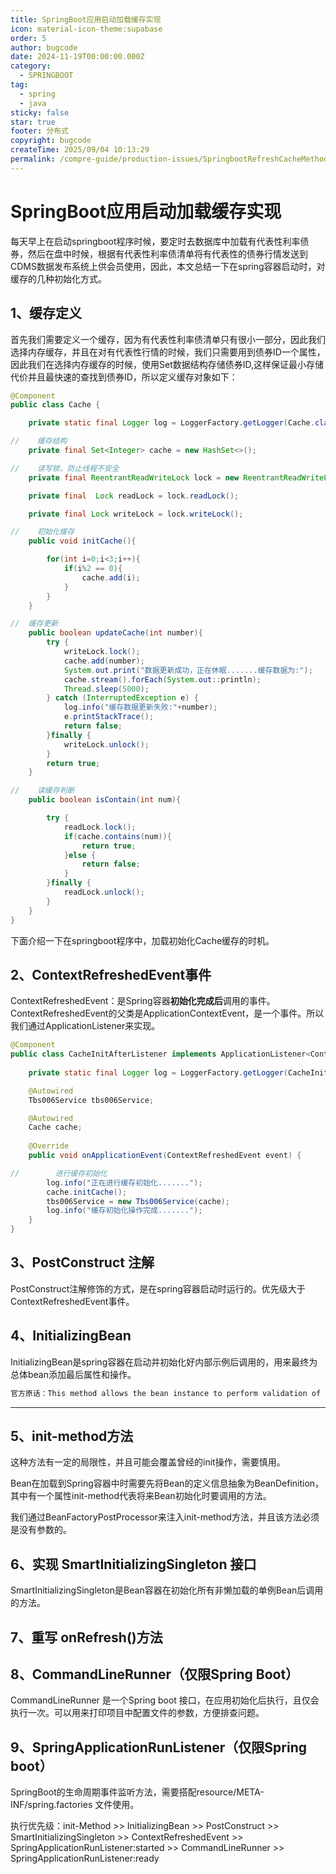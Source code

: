 ```yaml
---
title: SpringBoot应用启动加载缓存实现
icon: material-icon-theme:supabase
order: 5
author: bugcode
date: 2024-11-19T00:00:00.000Z
category:
  - SPRINGBOOT
tag:
  - spring
  - java
sticky: false
star: true
footer: 分布式
copyright: bugcode
createTime: 2025/09/04 10:13:29
permalink: /compre-guide/production-issues/SpringbootRefreshCacheMethod/
---
```



# SpringBoot应用启动加载缓存实现

每天早上在启动springboot程序时候，要定时去数据库中加载有代表性利率债券，然后在盘中时候，根据有代表性利率债清单将有代表性的债券行情发送到CDMS数据发布系统上供会员使用，因此，本文总结一下在spring容器启动时，对缓存的几种初始化方式。

## 1、缓存定义

首先我们需要定义一个缓存，因为有代表性利率债清单只有很小一部分，因此我们选择内存缓存，并且在对有代表性行情的时候，我们只需要用到债券ID一个属性，因此我们在选择内存缓存的时候，使用Set数据结构存储债券ID,这样保证最小存储代价并且最快速的查找到债券ID，所以定义缓存对象如下：

```java
@Component
public class Cache {

    private static final Logger log = LoggerFactory.getLogger(Cache.class);

//    缓存结构
    private final Set<Integer> cache = new HashSet<>();

//    读写锁，防止线程不安全
    private final ReentrantReadWriteLock lock = new ReentrantReadWriteLock();

    private final  Lock readLock = lock.readLock();

    private final Lock writeLock = lock.writeLock();

//    初始化缓存
    public void initCache(){

        for(int i=0;i<3;i++){
            if(i%2 == 0){
                cache.add(i);
            }
        }
    }

//  缓存更新
    public boolean updateCache(int number){
        try {
            writeLock.lock();
            cache.add(number);
            System.out.print("数据更新成功，正在休眠.......缓存数据为:");
            cache.stream().forEach(System.out::println);
            Thread.sleep(5000);
        } catch (InterruptedException e) {
            log.info("缓存数据更新失败:"+number);
            e.printStackTrace();
            return false;
        }finally {
            writeLock.unlock();
        }
        return true;
    }

//    读缓存判断
    public boolean isContain(int num){

        try {
            readLock.lock();
            if(cache.contains(num)){
                return true;
            }else {
                return false;
            }
        }finally {
            readLock.unlock();
        }
    }
}
```

下面介绍一下在springboot程序中，加载初始化Cache缓存的时机。

## 2、ContextRefreshedEvent事件

ContextRefreshedEvent：是Spring容器**初始化完成后**调用的事件。 ContextRefreshedEvent的父类是ApplicationContextEvent，是一个事件。所以我们通过ApplicationListener来实现。

```java
@Component
public class CacheInitAfterListener implements ApplicationListener<ContextRefreshedEvent> {
    
    private static final Logger log = LoggerFactory.getLogger(CacheInitAfterListener.class);

    @Autowired
    Tbs006Service tbs006Service;

    @Autowired
    Cache cache;
    
    @Override
    public void onApplicationEvent(ContextRefreshedEvent event) {

//        进行缓存初始化
        log.info("正在进行缓存初始化.......");
        cache.initCache();
        tbs006Service = new Tbs006Service(cache);
        log.info("缓存初始化操作完成.......");
    }
}
```

## 3、PostConstruct 注解

PostConstruct注解修饰的方式，是在spring容器启动时运行的。优先级大于ContextRefreshedEvent事件。

## 4、InitializingBean

InitializingBean是spring容器在启动并初始化好内部示例后调用的，用来最终为总体bean添加最后属性和操作。

```java
官方原话：This method allows the bean instance to perform validation of its overall configuration and final initialization when all bean properties have been set.
```

------

## 5、init-method方法

这种方法有一定的局限性，并且可能会覆盖曾经的init操作，需要慎用。

Bean在加载到Spring容器中时需要先将Bean的定义信息抽象为BeanDefinition，其中有一个属性init-method代表将来Bean初始化时要调用的方法。

我们通过BeanFactoryPostProcessor来注入init-method方法，并且该方法必须是没有参数的。

## 6、实现 SmartInitializingSingleton 接口

SmartInitializingSingleton是Bean容器在初始化所有非懒加载的单例Bean后调用的方法。

## 7、重写 onRefresh()方法

## 8、CommandLineRunner（仅限Spring Boot）

CommandLineRunner 是一个Spring boot 接口，在应用初始化后执行，且仅会执行一次。可以用来打印项目中配置文件的参数，方便排查问题。

## 9、SpringApplicationRunListener（仅限Spring boot）

SpringBoot的生命周期事件监听方法，需要搭配resource/META-INF/spring.factories 文件使用。

执行优先级：init-Method >> InitializingBean >> PostConstruct >> SmartInitializingSingleton >> ContextRefreshedEvent >> SpringApplicationRunListener:started >> CommandLineRunner >> SpringApplicationRunListener:ready